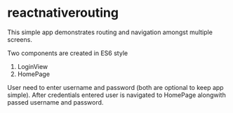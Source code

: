 # reactnativerouting
This simple app demonstrates routing and navigation amongst multiple screens. 

Two components are created in ES6 style

1. LoginView
2. HomePage

User need to enter username and password (both are optional to keep app simple).
After credentials entered user is navigated to HomePage alongwith passed username and password.




